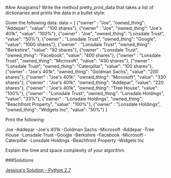 #Are Anagrams?
Write the method pretty_print_data that takes a list of dictionaries and prints the data in a bullet style:


Given the following data:
data = [
{"owner" : "Joe", "owned_thing": "Addepar", "value": "100 shares"},
{"owner" : "Joe", "owned_thing": "Joe's 401k", "value": "100%"},
{"owner" : "Joe", "owned_thing": "Lonsdale Trust", "value": "50%"},
{"owner" : "Lonsdale Trust", "owned_thing": "Google", "value": "1000 shares"},
{"owner" : "Lonsdale Trust", "owned_thing": "Berkshire", "value": "82 shares"},
{"owner" : "Lonsdale Trust", "owned_thing": "Facebook", "value": "400 shares"},
{"owner" : "Lonsdale Trust", "owned_thing": "Microsoft", "value": "430 shares"},
{"owner" : "Lonsdale Trust", "owned_thing": "Caterpillar", "value": "100 shares"},
{"owner" : "Joe's 401k", "owned_thing": "Goldman Sachs", "value": "200 shares"},
{"owner" : "Joe's 401k", "owned_thing": "Microsoft", "value": "330 shares"},
{"owner" : "Joe's 401k", "owned_thing": "Addepar", "value": "220 shares"},
{"owner" : "Joe's 401k", "owned_thing": "Tree House", "value": "100%"},
{"owner" : "Lonsdale Trust", "owned_thing": "Lonsdale Holdings", "value": "33%"},
{"owner" : "Lonsdale Holdings", "owned_thing": "Beachfront Property", "value": "100%"},
{"owner" : "Lonsdale Holdings", "owned_thing": "Widgets Inc", "value": "50%"}
]

Print the following:

Joe
    -Addepar
    -Joe's 401k
        -Goldman Sachs
        -Microsoft
        -Addepar
        -Tree House
    -Lonsdale Trust
        -Google
        -Berkshire
        -Facebook
        -Microsoft
        -Caterpillar
       -Lonsdale Holdings
            -Beachfront Property
            -Widgets Inc


Explain the time and space complexity of your algorithm.


###Solutions

[Jessica's Solution - Python 2.7](https://github.com/chatasweetie/Algorithms-Whiteboarding/tree/master/questions/print_data_format/solution/print_data_format.py)
